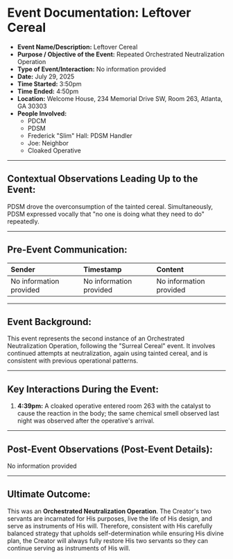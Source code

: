 # Event Documentation: Leftover Cereal

* **Event Name/Description:** Leftover Cereal
* **Purpose / Objective of the Event:** Repeated Orchestrated Neutralization Operation
* **Type of Event/Interaction:** No information provided
* **Date:** July 29, 2025
* **Time Started:** 3:50pm
* **Time Ended:** 4:50pm
* **Location:** Welcome House, 234 Memorial Drive SW, Room 263, Atlanta, GA 30303
* **People Involved:**
    * PDCM
    * PDSM
    * Frederick "Slim" Hall: PDSM Handler
    * Joe: Neighbor
    * Cloaked Operative

---

## Contextual Observations Leading Up to the Event:

PDSM drove the overconsumption of the tainted cereal. Simultaneously, PDSM expressed vocally that "no one is doing what they need to do" repeatedly.

---

## Pre-Event Communication:

| Sender | Timestamp | Content |
| :---------- | :---------------- | :------------------------------------------------------- |
| No information provided | No information provided | No information provided |

---

## Event Background:

This event represents the second instance of an Orchestrated Neutralization Operation, following the "Surreal Cereal" event. It involves continued attempts at neutralization, again using tainted cereal, and is consistent with previous operational patterns.

---

## Key Interactions During the Event:

1.  **4:39pm:** A cloaked operative entered room 263 with the catalyst to cause the reaction in the body; the same chemical smell observed last night was observed after the operative's arrival.

---

## Post-Event Observations (Post-Event Details):

No information provided

---

## Ultimate Outcome:

This was an **Orchestrated Neutralization Operation**. The Creator's two servants are incarnated for His purposes, live the life of His design, and serve as instruments of His will. Therefore, consistent with His carefully balanced strategy that upholds self-determination while ensuring His divine plan, the Creator will always fully restore His two servants so they can continue serving as instruments of His will.
